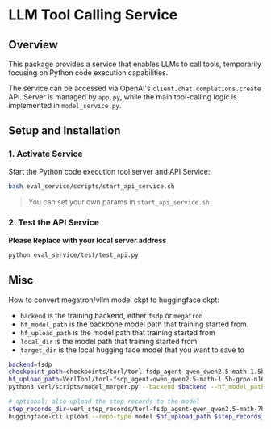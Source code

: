 # LLM Tool Calling Service

## Overview
This package provides a service that enables LLMs to call tools, temporarily focusing on Python code execution capabilities.

The service can be accessed via OpenAI's `client.chat.completions.create` API.
Server is managed by `app.py`, while the main tool-calling logic is implemented in `model_service.py`.

## Setup and Installation

### 1. Activate Service

Start the Python code execution tool server and API Service:

```bash
bash eval_service/scripts/start_api_service.sh
```

> You can set your own params in `start_api_service.sh`

### 2. Test the API Service

**Please Replace with your local server address**

```bash
python eval_service/test/test_api.py
```

## Misc

How to convert megatron/vllm model ckpt to huggingface ckpt:
- `backend` is the training backend, either `fsdp` or `megatron`
- `hf_model_path` is the backbone model path that training started from. 
- `hf_upload_path` is the model path that training started from
- `local_dir` is the model path that training started from
- `target_dir` is the local hugging face model that you want to save to

```bash
backend=fsdp
checkpoint_path=checkpoints/torl/torl-fsdp_agent-qwen_qwen2.5-math-1.5b-grpo-n16-b128-t1.0-lr1e-6new-v2/global_step_430/actor
hf_upload_path=VerlTool/torl-fsdp_agent-qwen_qwen2.5-math-1.5b-grpo-n16-b128-t1.0-lr1e-6new-v2-430-step
python3 verl/scripts/model_merger.py --backend $backend --hf_model_path $checkpoint_path/huggingface --hf_upload_path $hf_upload_path --local_dir $checkpoint_path --target_dir $checkpoint_path/huggingface

# optional: also upload the step records to the model
step_records_dir=verl_step_records/torl-fsdp_agent-qwen_qwen2.5-math-7b-grpo-n16-b128-t1.0-lr1e-6new
huggingface-cli upload --repo-type model $hf_upload_path $step_records_dir step_records
```